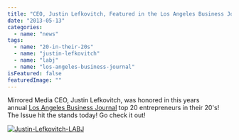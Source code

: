 ```yaml
---
title: "CEO, Justin Lefkovitch, Featured in the Los Angeles Business Journal – “Twenty in their 20's” Special Report"
date: "2013-05-13"
categories: 
  - name: "news"
tags: 
  - name: "20-in-their-20s"
  - name: "justin-lefkovitch"
  - name: "labj"
  - name: "los-angeles-business-journal"
isFeatured: false
featuredImage: ""
---
```


Mirrored Media CEO, Justin Lefkovitch, was honored in this years annual [Los Angeles Business Journal](http://labusinessjournal.com/news/2013/may/13/twenty-their-20s-justin-lefkovitch/ "Justin Lefkovitch twenty in their 20's") top 20 entrepreneurs in their 20's! The Issue hit the stands today! Go check it out!

[![Justin-Lefkovitch-LABJ](http://www.mirroredmedia.com/wp-content/uploads/2013/05/Justin-Lefkovitch-LABJ1.jpg)](http://www.mirroredmedia.com/wp-content/uploads/2013/05/Justin-Lefkovitch-LABJ1.jpg)
